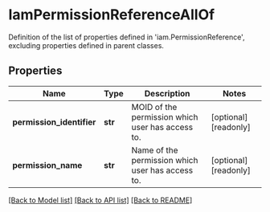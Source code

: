 # IamPermissionReferenceAllOf

Definition of the list of properties defined in 'iam.PermissionReference', excluding properties defined in parent classes.
## Properties
Name | Type | Description | Notes
------------ | ------------- | ------------- | -------------
**permission_identifier** | **str** | MOID of the permission which user has access to. | [optional] [readonly] 
**permission_name** | **str** | Name of the permission which user has access to. | [optional] [readonly] 

[[Back to Model list]](../README.md#documentation-for-models) [[Back to API list]](../README.md#documentation-for-api-endpoints) [[Back to README]](../README.md)


